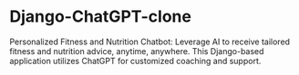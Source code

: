 # Django-ChatGPT-clone
Personalized Fitness and Nutrition Chatbot: Leverage AI to receive tailored fitness and nutrition advice, anytime, anywhere. This Django-based application utilizes ChatGPT for customized coaching and support.

